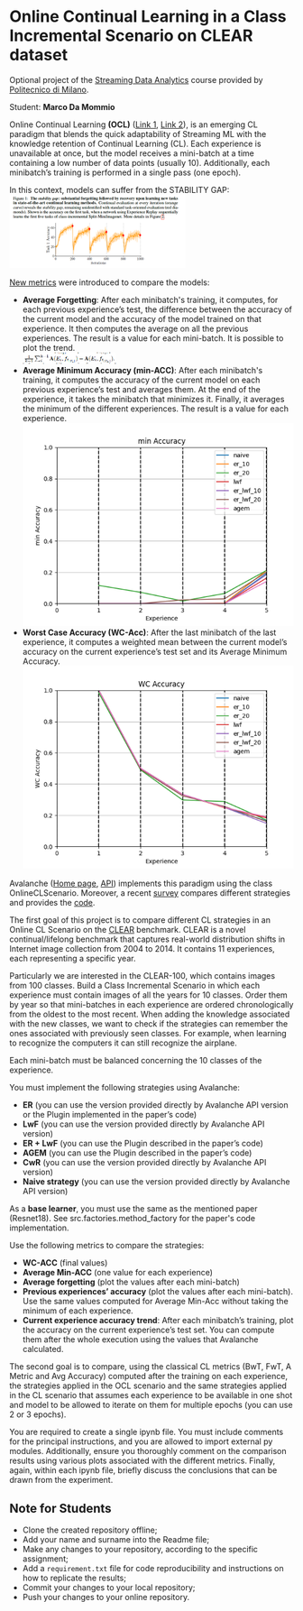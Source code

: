 Online Continual Learning in a Class Incremental Scenario on CLEAR dataset
============

Optional project of the [Streaming Data Analytics](http://emanueledellavalle.org/teaching/streaming-data-analytics-2023-24/) course provided by [Politecnico di Milano](https://www11.ceda.polimi.it/schedaincarico/schedaincarico/controller/scheda_pubblica/SchedaPublic.do?&evn_default=evento&c_classe=811164&polij_device_category=DESKTOP&__pj0=0&__pj1=d563c55e73c3035baf5b0bab2dda086b).

Student: **Marco Da Mommio**

Online Continual Learning **(OCL)** ([Link 1](https://arxiv.org/abs/2003.09114), [Link 2](https://arxiv.org/abs/2101.10423)), is an emerging CL paradigm that blends the quick adaptability of Streaming ML with the knowledge retention of Continual Learning (CL). Each experience is unavailable at once, but the model receives a mini-batch at a time containing a low number of data points (usually 10). Additionally, each minibatch’s training is performed in a single pass (one epoch).

In this context, models can suffer from the STABILITY GAP: \
![plot](./images/stability_gap.png)


[New metrics](https://arxiv.org/abs/2205.13452) were introduced to compare the models:
- **Average Forgetting**: After each minibatch's training, it computes, for each previous experience’s test, the difference between the accuracy of the current model and the accuracy of the model trained on that experience. It then computes the average on all the previous experiences. The result is a value for each mini-batch. It is possible to plot the trend. \
![plot](./images/average_forgetting.png)
- **Average Minimum Accuracy (min-ACC)**: After each minibatch's training, it computes the accuracy of the current model on each previous experience’s test and averages them. At the end of the experience, it takes the minibatch that minimizes it. Finally, it averages the minimum of the different experiences. The result is a value for each experience. \
![plot](./images/min_acc.png)
- **Worst Case Accuracy (WC-Acc)**: After the last minibatch of the last experience, it computes a weighted mean between the current model’s accuracy on the current experience’s test set and its Average Minimum Accuracy. \
![plot](./images/wc_acc.png)

Avalanche ([Home page](https://avalanche.continualai.org/), [API](https://avalanche-api.continualai.org/en/v0.3.1/)) implements this paradigm using the class OnlineCLScenario.
Moreover, a recent [survey](https://arxiv.org/abs/2308.10328) compares different strategies and provides the [code](https://github.com/AlbinSou/ocl_survey).


The first goal of this project is to compare different CL strategies in an Online CL Scenario on the [CLEAR](https://linzhiqiu.gitbook.io/the-clear-benchmark/) benchmark. CLEAR is a novel continual/lifelong benchmark that captures real-world distribution shifts in Internet image collection from 2004 to 2014. It contains 11 experiences, each representing a specific year. 

Particularly we are interested in the CLEAR-100, which contains images from 100 classes. Build a Class Incremental Scenario in which each experience must contain images of all the years for 10 classes. Order them by year so that mini-batches in each experience are ordered chronologically from the oldest to the most recent. When adding the knowledge associated with the new classes, we want to check if the strategies can remember the ones associated with previously seen classes. For example, when learning to recognize the computers it can still recognize the airplane.


Each mini-batch must be balanced concerning the 10 classes of the experience.

You must implement the following strategies using Avalanche:
- **ER** (you can use the version provided directly by Avalanche API version or the Plugin implemented in the paper’s code)
- **LwF** (you can use the version provided directly by Avalanche API version)
- **ER + LwF** (you can use the Plugin described in the paper’s code)
- **AGEM** (you can use the Plugin described in the paper’s code)
- **CwR** (you can use the version provided directly by Avalanche API version)
- **Naive strategy** (you can use the version provided directly by Avalanche API version)

As a **base learner**, you must use the same as the mentioned paper (Resnet18).
See src.factories.method_factory for the paper's code implementation.

Use the following metrics to compare the strategies:
- **WC-ACC** (final values)
- **Average Min-ACC** (one value for each experience)
- **Average forgetting** (plot the values after each mini-batch)
- **Previous experiences’ accuracy** (plot the values after each mini-batch). Use the same values computed for Average Min-Acc without taking the minimum of each experience. 
- **Current experience accuracy trend**: After each minibatch’s training,  plot the accuracy on the current experience’s test set. 
You can compute them after the whole execution using the values that Avalanche calculated.

The second goal is to compare, using the classical CL metrics (BwT, FwT, A Metric and Avg Accuracy) computed after the training on each experience, the strategies applied in the OCL scenario and the same strategies applied in the CL scenario that assumes each experience to be available in one shot and model to be allowed to iterate on them for multiple epochs (you can use 2 or 3 epochs).

You are required to create a single ipynb file. You must include comments for the principal instructions, and you are allowed to import external py modules. Additionally, ensure you thoroughly comment on the comparison results using various plots associated with the different metrics. Finally, again, within each ipynb file, briefly discuss the conclusions that can be drawn from the experiment.

## Note for Students

* Clone the created repository offline;
* Add your name and surname into the Readme file;
* Make any changes to your repository, according to the specific assignment;
* Add a `requirement.txt` file for code reproducibility and instructions on how to replicate the results;
* Commit your changes to your local repository;
* Push your changes to your online repository.

